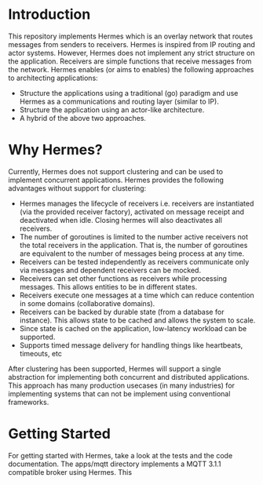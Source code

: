 # Introduction
This repository implements Hermes which is an overlay network that routes messages from senders to receivers. Hermes is inspired from IP routing and actor systems. However, Hermes does not implement any strict structure on the application. Receivers are simple functions that receive messages from the network. Hermes enables (or aims to enables) the following approaches to architecting applications:
* Structure the applications using a traditional (go) paradigm and use Hermes as a communications and routing layer (similar to IP).
* Structure the application using an actor-like architecture.
* A hybrid of the above two approaches.

# Why Hermes?
Currently, Hermes does not support clustering and can be used to implement concurrent applications. Hermes provides the following advantages without support for clustering:
* Hermes manages the lifecycle of receivers i.e. receivers are instantiated (via the provided receiver factory), activated on message receipt and deactivated when idle. Closing hermes will also deactivates all receivers.
* The number of goroutines is limited to the number active receivers not the total receivers in the application. That is, the number of goroutines are equivalent to the number of messages being process at any time.
* Receivers can be tested independently as receivers communicate only via messages and dependent receivers can be mocked.
* Receivers can set other functions as receivers while processing messages. This allows entities to be in different states.
* Receivers execute one messages at a time which can reduce contention in some domains (collaborative domains).
* Receivers can be backed by durable state (from a database for instance). This allows state to be cached and allows the system to scale.
* Since state is cached on the application, low-latency workload can be supported.
* Supports timed message delivery for handling things like heartbeats, timeouts, etc

After clustering has been supported, Hermes will support a single abstraction for implementing both concurrent and distributed applications. This approach has many production usecases (in many industries) for implementing systems that can not be implement using conventional frameworks.

# Getting Started
For getting started with Hermes, take a look at the tests and the code documentation. The apps/mqtt directory implements a MQTT 3.1.1 compatible broker using Hermes. This
